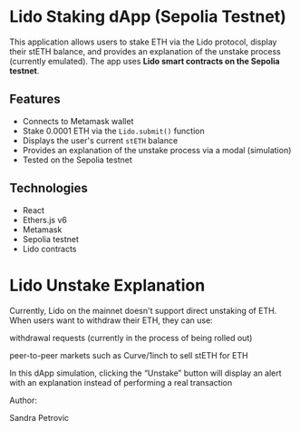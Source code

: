 # Lido Staking dApp (Sepolia Testnet)

This application allows users to stake ETH via the Lido protocol, display their stETH balance, and provides an explanation of the unstake process (currently emulated). The app uses **Lido smart contracts on the Sepolia testnet**.

## Features

- Connects to Metamask wallet
-  Stake 0.0001 ETH via the `Lido.submit()` function
-  Displays the user's current `stETH` balance
-  Provides an explanation of the unstake process via a modal (simulation)
-  Tested on the Sepolia testnet

## Technologies

- React 
- Ethers.js v6
- Metamask
- Sepolia testnet
- Lido contracts

# Lido Unstake Explanation
Currently, Lido on the mainnet doesn't support direct unstaking of ETH. When users want to withdraw their ETH, they can use:

withdrawal requests (currently in the process of being rolled out)

peer-to-peer markets such as Curve/1inch to sell stETH for ETH

In this dApp simulation, clicking the “Unstake” button will display an alert with an explanation instead of performing a real transaction

Author:

Sandra Petrovic




